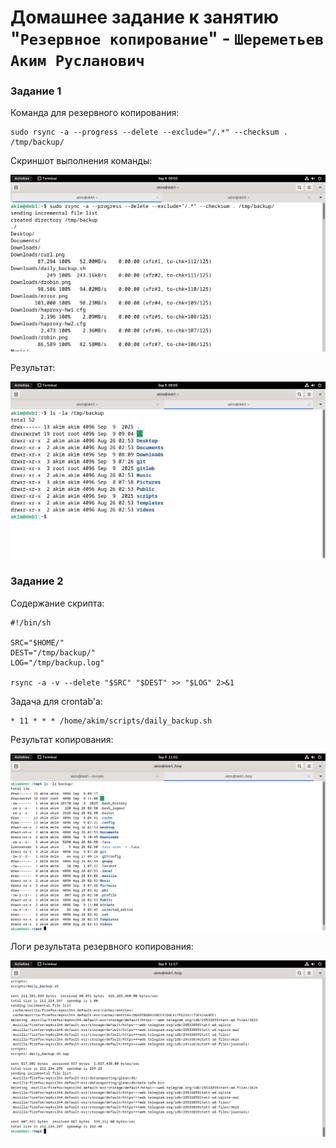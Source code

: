 # Домашнее задание к занятию "`Резервное копирование`" - `Шереметьев Аким Русланович`

### Задание 1

Команда для резервного копирования:

```
sudo rsync -a --progress --delete --exclude="/.*" --checksum . /tmp/backup/
```

Скриншот выполнения команды:

![Screen1](/img/hw11.png)

Результат:

![Screen2](/img/hw12.png)

### Задание 2

Содержание скрипта:
```
#!/bin/sh

SRC="$HOME/"
DEST="/tmp/backup/"
LOG="/tmp/backup.log"

rsync -a -v --delete "$SRC" "$DEST" >> "$LOG" 2>&1
```

Задача для crontab'а:
```
* 11 * * * /home/akim/scripts/daily_backup.sh
```

Результат копирования:

![Screen3](/img/hw2.png)

Логи результата резервного копирования:

![Screen4](/img/log.png)

